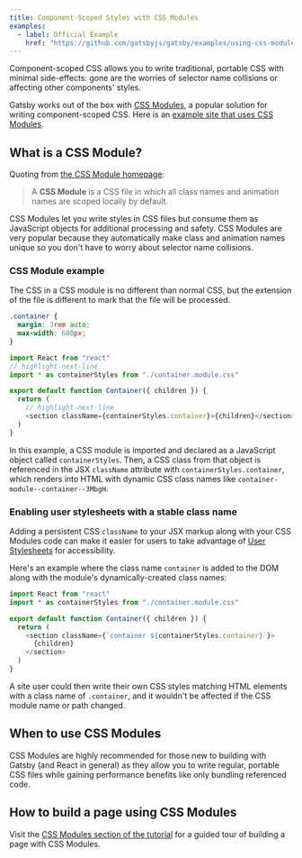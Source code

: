 ```yaml
---
title: Component-Scoped Styles with CSS Modules
examples:
  - label: Official Example
    href: "https://github.com/gatsbyjs/gatsby/examples/using-css-modules"
---
```


Component-scoped CSS allows you to write traditional, portable CSS with minimal side-effects: gone are the worries of selector name collisions or affecting other components' styles.

Gatsby works out of the box with [CSS Modules](https://github.com/css-modules/css-modules), a popular solution for writing component-scoped CSS. Here is an [example site that uses CSS Modules](https://github.com/gatsbyjs/gatsby/tree/master/examples/using-css-modules).

## What is a CSS Module?

Quoting from [the CSS Module homepage](https://github.com/css-modules/css-modules):

> A **CSS Module** is a CSS file in which all class names and animation names are scoped locally by default.

CSS Modules let you write styles in CSS files but consume them as JavaScript objects for additional processing and safety. CSS Modules are very popular because they automatically make class and animation names unique so you don't have to worry about selector name collisions.

### CSS Module example

The CSS in a CSS module is no different than normal CSS, but the extension of the file is different to mark that the file will be processed.

```css:title=src/components/container.module.css
.container {
  margin: 3rem auto;
  max-width: 600px;
}
```

```jsx:title=src/components/container.js
import React from "react"
// highlight-next-line
import * as containerStyles from "./container.module.css"

export default function Container({ children }) {
  return (
    // highlight-next-line
    <section className={containerStyles.container}>{children}</section>
  )
}
```

In this example, a CSS module is imported and declared as a JavaScript object called `containerStyles`. Then, a CSS class from that object is referenced in the JSX `className` attribute with `containerStyles.container`, which renders into HTML with dynamic CSS class names like `container-module--container--3MbgH`.

### Enabling user stylesheets with a stable class name

Adding a persistent CSS `className` to your JSX markup along with your CSS Modules code can make it easier for users to take advantage of [User Stylesheets](https://www.viget.com/articles/inline-styles-user-style-sheets-and-accessibility/) for accessibility.

Here's an example where the class name `container` is added to the DOM along with the module's dynamically-created class names:

```jsx:title=src/components/container.js
import React from "react"
import * as containerStyles from "./container.module.css"

export default function Container({ children }) {
  return (
    <section className={`container ${containerStyles.container}`}>
      {children}
    </section>
  )
}
```

A site user could then write their own CSS styles matching HTML elements with a class name of `.container`, and it wouldn't be affected if the CSS module name or path changed.

## When to use CSS Modules

CSS Modules are highly recommended for those new to building with Gatsby (and React in general) as they allow you to write regular, portable CSS files while gaining
performance benefits like only bundling referenced code.

## How to build a page using CSS Modules

Visit the [CSS Modules section of the tutorial](/docs/tutorial/part-two/#css-modules) for a guided tour of building a page with CSS Modules.
